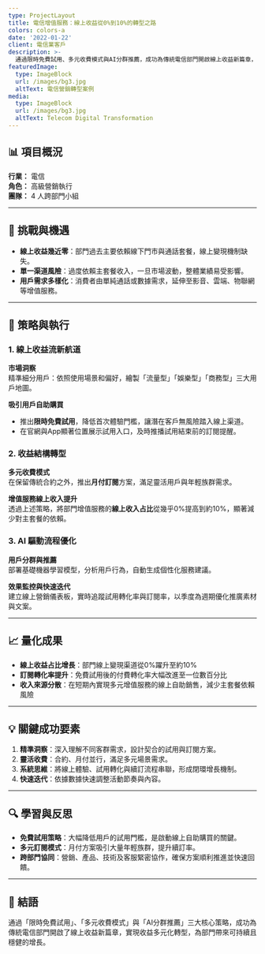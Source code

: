```yaml
---
type: ProjectLayout
title: 電信增值服務：線上收益從0%到10%的轉型之路
colors: colors-a
date: '2022-01-22'
client: 電信業客戶
description: >-
  通過限時免費試用、多元收費模式與AI分群推薦，成功為傳統電信部門開啟線上收益新篇章，實現收益多元化轉型。
featuredImage:
  type: ImageBlock
  url: /images/bg3.jpg
  altText: 電信營銷轉型案例
media:
  type: ImageBlock
  url: /images/bg3.jpg
  altText: Telecom Digital Transformation
---
```


## 📊 項目概況

**行業：** 電信  
**角色：** 高級營銷執行  
**團隊：** 4 人跨部門小組

---

## 🎯 挑戰與機遇

- **線上收益幾近零**：部門過去主要依賴線下門市與通話套餐，線上變現機制缺失。
- **單一渠道風險**：過度依賴主套餐收入，一旦市場波動，整體業績易受影響。
- **用戶需求多樣化**：消費者由單純通話或數據需求，延伸至影音、雲端、物聯網等增值服務。

---

## 🚀 策略與執行

### 1. 線上收益流新航道

**市場洞察**  
精準細分用戶：依照使用場景和偏好，繪製「流量型」「娛樂型」「商務型」三大用戶地圖。

**吸引用戶自助購買**  
- 推出**限時免費試用**，降低首次體驗門檻，讓潛在客戶無風險踏入線上渠道。
- 在官網與App顯著位置展示試用入口，及時推播試用結束前的訂閱提醒。

### 2. 收益結構轉型

**多元收費模式**  
在保留傳統合約之外，推出**月付訂閱**方案，滿足靈活用戶與年輕族群需求。

**增值服務線上收入提升**  
透過上述策略，將部門增值服務的**線上收入占比**從幾乎0%提高到約10%，顯著減少對主套餐的依賴。

### 3. AI 驅動流程優化

**用戶分群與推薦**  
部署基礎機器學習模型，分析用戶行為，自動生成個性化服務建議。

**效果監控與快速迭代**  
建立線上營銷儀表板，實時追蹤試用轉化率與訂閱率，以季度為週期優化推廣素材與文案。

---

## 📈 量化成果

- **線上收益占比增長**：部門線上變現渠道從0%躍升至約10%
- **訂閱轉化率提升**：免費試用後的付費轉化率大幅改進至一位數百分比
- **收入來源分散**：在短期內實現多元增值服務的線上自助銷售，減少主套餐依賴風險

---

## 💡 關鍵成功要素

1. **精準洞察**：深入理解不同客群需求，設計契合的試用與訂閱方案。
2. **靈活收費**：合約、月付並行，滿足多元場景需求。
3. **系統思維**：將線上體驗、試用轉化與續訂流程串聯，形成閉環增長機制。
4. **快速迭代**：依據數據快速調整活動節奏與內容。

---

## 🔍 學習與反思

- **免費試用策略**：大幅降低用戶的試用門檻，是啟動線上自助購買的關鍵。
- **多元訂閱模式**：月付方案吸引大量年輕族群，提升續訂率。
- **跨部門協同**：營銷、產品、技術及客服緊密協作，確保方案順利推進並快速回饋。

---

## 🎯 結語

通過「限時免費試用」、「多元收費模式」與「AI分群推薦」三大核心策略，成功為傳統電信部門開啟了線上收益新篇章，實現收益多元化轉型，為部門帶來可持續且穩健的增長。